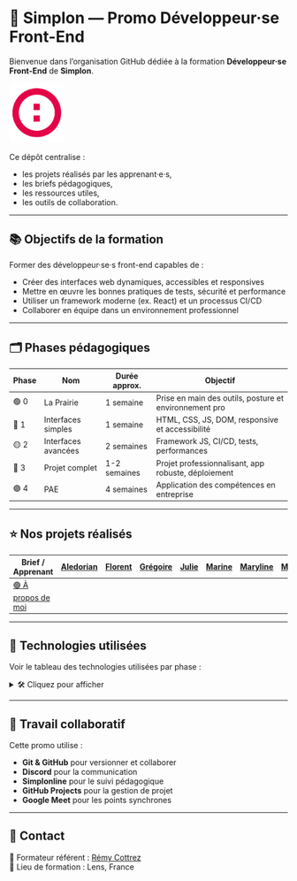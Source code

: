 # 🚀 Simplon — Promo Développeur·se Front-End

Bienvenue dans l’organisation GitHub dédiée à la formation **Développeur·se Front-End** de **Simplon**.

<img src="../images/logo_simplon.png" alt="SIMPLON" width="100" /> 

Ce dépôt centralise :
- les projets réalisés par les apprenant·e·s,
- les briefs pédagogiques,
- les ressources utiles,
- les outils de collaboration.

---

## 📚 Objectifs de la formation

Former des développeur·se·s front-end capables de :
- Créer des interfaces web dynamiques, accessibles et responsives
- Mettre en œuvre les bonnes pratiques de tests, sécurité et performance
- Utiliser un framework moderne (ex. React) et un processus CI/CD
- Collaborer en équipe dans un environnement professionnel

---

## 🗂️ Phases pédagogiques

| Phase | Nom | Durée approx. | Objectif |
|-------|-----|----------------|----------|
| 🟢 0   | La Prairie | 1 semaine | Prise en main des outils, posture et environnement pro |
| 🔵 1   | Interfaces simples | 1 semaine | HTML, CSS, JS, DOM, responsive et accessibilité |
| 🟡 2   | Interfaces avancées | 2 semaines | Framework JS, CI/CD, tests, performances |
| 🔴 3   | Projet complet | 1-2 semaines | Projet professionnalisant, app robuste, déploiement |
| 🟣 4   | PAE | 4 semaines | Application des compétences en entreprise |

---

## ⭐ Nos projets réalisés

| Brief / Apprenant | [Aledorian](https://github.com/Aledorian) | [Florent](https://github.com/Florent) | [Grégoire](https://github.com/Grégoire) | [Julie](https://github.com/Julie) | [Marine](https://github.com/Marine) | [Maryline](https://github.com/Maryline) | [Maxence](https://github.com/Maxence) | [Perrine](https://github.com/Perrine) | [Philippe](https://github.com/Philippe) | [Sacha](https://github.com/Sacha) | [Térence](https://github.com/Terence) | [Yohann](https://github.com/Yohann) | [Hugo](https://github.com/Hugo) | [Noémie](https://github.com/Noemie) | [Léo](https://github.com/Leo) |
|------------------|-------------------------|----------------------------------------|--------------------------------------------|-------------------------------|-------------------------------|----------------------------------|----------------------------------|-----------------------------------|-----------------------------------|----------------------------|-----------------------------|-----------------------------|----------------------------|-----------------------------|-------------------------|
| [🟢 À propos de moi](https://github.com/2025-dev-front-lens-p3/brief-phase-1-about-me) | | | | | | | | | | | | | | | |


---

## 🧰 Technologies utilisées

Voir le tableau des technologies utilisées par phase :

<details>
<summary>🛠️ Cliquez pour afficher</summary>

| Phase | HTML/CSS | JavaScript | Framework | API | Tests | CI/CD | Outils |
|-------|----------|------------|-----------|-----|-------|--------|--------|
| 0 | ✅ | ✅ (bases) | ❌ | ❌ | ❌ | ❌ | Git, VS Code, Terminal |
| 1 | ✅ | ✅ (DOM, fetch) | ❌ | ✅ | 🔸 | ❌ | DevTools, WCAG Tools |
| 2 | ✅ | ✅ (modules) | ✅ (React) | ✅ | ✅ | ✅ | Jest, Cypress, GitHub Actions |
| 3 | ✅ | ✅ (avancé) | ✅ (React/Redux) | ✅ | ✅✅ | ✅✅ | Netlify, Firebase, CI/CD |
| 4 | selon l'entreprise | | | | | | |

</details>

---

## 🤝 Travail collaboratif

Cette promo utilise :
- **Git & GitHub** pour versionner et collaborer
- **Discord** pour la communication
- **Simplonline** pour le suivi pédagogique
- **GitHub Projects** pour la gestion de projet
- **Google Meet** pour les points synchrones

---

## 💬 Contact

📧 Formateur référent : [Rémy Cottrez](https://github.com/Azur-tsx)  
📍 Lieu de formation : Lens, France
